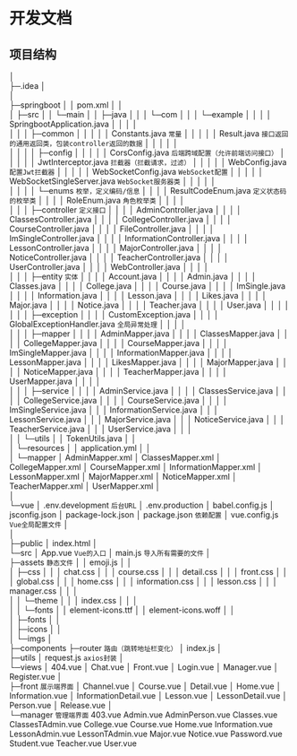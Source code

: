 # 开发文档



## 项目结构

│  
├─.idea
│          
│          
├─springboot
│  │  pom.xml
│  │  
│  ├─src
│  │  └─main
│  │      ├─java
│  │      │  └─com
│  │      │      └─example
│  │      │          │  SpringbootApplication.java
│  │      │          │  
│  │      │          ├─common
│  │      │          │  │  Constants.java `常量`
│  │      │          │  │  Result.java `接口返回的通用返回类，包装controller返回的数据`
│  │      │          │  │  
│  │      │          │  ├─config
│  │      │          │  │      CorsConfig.java `后端跨域配置（允许前端访问接口）`
│  │      │          │  │      JwtInterceptor.java `拦截器（拦截请求，过滤）`
│  │      │          │  │      WebConfig.java `配置Jwt拦截器`
│  │      │          │  │      WebSocketConfig.java `WebSocket配置`
│  │      │          │  │      WebSocketSingleServer.java `WebSocket服务器类`
│  │      │          │  │      
│  │      │          │  └─enums `枚举，定义编码/信息`
│  │      │          │          ResultCodeEnum.java `定义状态码的枚举类`
│  │      │          │          RoleEnum.java `角色枚举类`
│  │      │          │          
│  │      │          ├─controller `定义接口`
│  │      │          │      AdminController.java
│  │      │          │      ClassesController.java
│  │      │          │      CollegeController.java
│  │      │          │      CourseController.java
│  │      │          │      FileController.java
│  │      │          │      ImSingleController.java
│  │      │          │      InformationController.java
│  │      │          │      LessonController.java
│  │      │          │      MajorController.java
│  │      │          │      NoticeController.java
│  │      │          │      TeacherController.java
│  │      │          │      UserController.java
│  │      │          │      WebController.java
│  │      │          │      
│  │      │          ├─entity `实体`
│  │      │          │      Account.java
│  │      │          │      Admin.java
│  │      │          │      Classes.java
│  │      │          │      College.java
│  │      │          │      Course.java
│  │      │          │      ImSingle.java
│  │      │          │      Information.java
│  │      │          │      Lesson.java
│  │      │          │      Likes.java
│  │      │          │      Major.java
│  │      │          │      Notice.java
│  │      │          │      Teacher.java
│  │      │          │      User.java
│  │      │          │      
│  │      │          ├─exception
│  │      │          │      CustomException.java
│  │      │          │      GlobalExceptionHandler.java `全局异常处理`
│  │      │          │      
│  │      │          ├─mapper
│  │      │          │      AdminMapper.java
│  │      │          │      ClassesMapper.java
│  │      │          │      CollegeMapper.java
│  │      │          │      CourseMapper.java
│  │      │          │      ImSingleMapper.java
│  │      │          │      InformationMapper.java
│  │      │          │      LessonMapper.java
│  │      │          │      LikesMapper.java
│  │      │          │      MajorMapper.java
│  │      │          │      NoticeMapper.java
│  │      │          │      TeacherMapper.java
│  │      │          │      UserMapper.java
│  │      │          │      
│  │      │          ├─service
│  │      │          │      AdminService.java
│  │      │          │      ClassesService.java
│  │      │          │      CollegeService.java
│  │      │          │      CourseService.java
│  │      │          │      ImSingleService.java
│         │          │      InformationService.java
│         │          │      LessonService.java
│         │          │      MajorService.java
│         │          │      NoticeService.java
│         │          │      TeacherService.java
│         │          │      UserService.java
│         │          │      
│         │          └─utils
│         │                  TokenUtils.java
│         │                  
│         └─resources
│             │  application.yml
│             │  
│             └─mapper
│                     AdminMapper.xml
│                     ClassesMapper.xml
│                     CollegeMapper.xml
│                     CourseMapper.xml
│                     InformationMapper.xml
│                     LessonMapper.xml
│                      MajorMapper.xml
│                      NoticeMapper.xml
│                      TeacherMapper.xml
│                      UserMapper.xml
│                     
│                          
└─vue
    │  .env.development `后台URL`
    │  .env.production
    │  babel.config.js
    │  jsconfig.json
    │  package-lock.json
    │  package.json `依赖配置`
    │  vue.config.js `Vue全局配置文件`
    │  
    │                  
    ├─public
    │      index.html
    │      
    └─src
        │  App.vue `Vue的入口`
        │  main.js `导入所有需要的文件`
        │  
        ├─assets `静态文件`
        │  │  emoji.js
        │  │  
        │  ├─css
        │  │  │  chat.css
        │  │  │  course.css
        │  │  │  detail.css
        │  │  │  front.css
        │  │  │  global.css
        │  │  │  home.css
        │  │  │  information.css
        │  │  │  lesson.css
        │  │  │  manager.css
        │  │  │  
        │  │  └─theme
        │  │      │  index.css
        │  │      │  
        │  │      └─fonts
        │  │              element-icons.ttf
        │  │              element-icons.woff
        │  │              
        │  ├─fonts
        │  │      
        │  ├─icons
        │  │      
        │  └─imgs
        │              
        ├─components
        ├─router `路由（跳转地址栏变化）`
        │      index.js
        │      
        ├─utils
        │      request.js `axios封装`
        │      
        └─views
            │  404.vue
            │  Chat.vue
            │  Front.vue
            │  Login.vue
            │  Manager.vue
            │  Register.vue
            │  
            ├─front `展示端界面`
            │      Channel.vue
            │      Course.vue
            │      Detail.vue
            │      Home.vue
            │      Information.vue
            │      InformationDetail.vue
            │      Lesson.vue
            │      LessonDetail.vue
            │      Person.vue
            │      Release.vue
            │      
            └─manager `管理端界面`
                    403.vue
                    Admin.vue
                    AdminPerson.vue
                    Classes.vue
                    ClassesTAdmin.vue
                    College.vue
                    Course.vue
                    Home.vue
                    Information.vue
                    LessonAdmin.vue
                    LessonTAdmin.vue
                    Major.vue
                    Notice.vue
                    Password.vue
                    Student.vue
                    Teacher.vue
                    User.vue
                   

